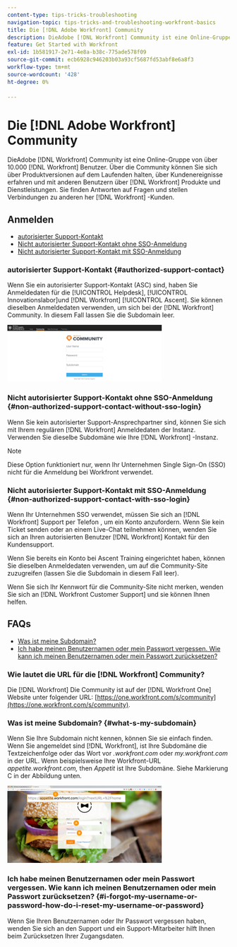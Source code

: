 ```yaml
---
content-type: tips-tricks-troubleshooting
navigation-topic: tips-tricks-and-troubleshooting-workfront-basics
title: Die [!DNL Adobe Workfront] Community
description: DieAdobe [!DNL Workfront] Community ist eine Online-Gruppe von über 10.000 [!DNL Workfront] Benutzer. Über die Community können Sie sich über Produktversionen auf dem Laufenden halten, über Kundenereignisse erfahren und mit anderen Benutzern über [!DNL Workfront] Produkte und Dienstleistungen. Sie finden Antworten auf Fragen und stellen Verbindungen zu anderen her [!DNL Workfront] -Kunden.
feature: Get Started with Workfront
exl-id: 1b581917-2e71-4e8a-b38c-775ade578f09
source-git-commit: ecb6928c946203b03a93cf5687fd53abf8e6a8f3
workflow-type: tm+mt
source-wordcount: '428'
ht-degree: 0%

---
```


# Die [!DNL Adobe Workfront] Community

DieAdobe [!DNL Workfront] Community ist eine Online-Gruppe von über 10.000 [!DNL Workfront] Benutzer. Über die Community können Sie sich über Produktversionen auf dem Laufenden halten, über Kundenereignisse erfahren und mit anderen Benutzern über [!DNL Workfront] Produkte und Dienstleistungen. Sie finden Antworten auf Fragen und stellen Verbindungen zu anderen her [!DNL Workfront] -Kunden.

<!--
<img src="assets/screen-shot-2018-09-06-at-11.38.27-am-350x112.png" alt="Screen_Shot_2018-09-06_at_11.38.27_AM.png" style="width: 350;height: 112;" data-mc-conditions="QuicksilverOrClassic.Draft mode">
-->

## Anmelden

* [autorisierter Support-Kontakt](#authorized-support-contact)
* [Nicht autorisierter Support-Kontakt ohne SSO-Anmeldung](#non-authorized-support-contact-without-sso-login)
* [Nicht autorisierter Support-Kontakt mit SSO-Anmeldung](#non-authorized-support-contact-with-sso-login)

### autorisierter Support-Kontakt {#authorized-support-contact}

Wenn Sie ein autorisierter Support-Kontakt (ASC) sind, haben Sie Anmeldedaten für die [!UICONTROL Helpdesk], [!UICONTROL Innovationslabor]und [!DNL Workfront] [!UICONTROL Ascent]. Sie können dieselben Anmeldedaten verwenden, um sich bei der [!DNL Workfront] Community. In diesem Fall lassen Sie die Subdomain leer.

![community_4.png](assets/community-4-350x129.png)

### Nicht autorisierter Support-Kontakt ohne SSO-Anmeldung {#non-authorized-support-contact-without-sso-login}

Wenn Sie kein autorisierter Support-Ansprechpartner sind, können Sie sich mit Ihrem regulären [!DNL Workfront] Anmeldedaten der Instanz. Verwenden Sie dieselbe Subdomäne wie Ihre [!DNL Workfront] -Instanz.

>[!NOTE]
>
>Diese Option funktioniert nur, wenn Ihr Unternehmen Single Sign-On (SSO) nicht für die Anmeldung bei Workfront verwendet.

### Nicht autorisierter Support-Kontakt mit SSO-Anmeldung {#non-authorized-support-contact-with-sso-login}

Wenn Ihr Unternehmen SSO verwendet, müssen Sie sich an [!DNL Workfront] Support per Telefon , um ein Konto anzufordern. Wenn Sie kein Ticket senden oder an einem Live-Chat teilnehmen können, wenden Sie sich an Ihren autorisierten Benutzer [!DNL Workfront] Kontakt für den Kundensupport.

Wenn Sie bereits ein Konto bei Ascent Training eingerichtet haben, können Sie dieselben Anmeldedaten verwenden, um auf die Community-Site zuzugreifen (lassen Sie die Subdomain in diesem Fall leer).

Wenn Sie sich Ihr Kennwort für die Community-Site nicht merken, wenden Sie sich an [!DNL Workfront Customer Support] und sie können Ihnen helfen.

## FAQs

* [Was ist meine Subdomain?](#what-s-my-subdomain)
* [Ich habe meinen Benutzernamen oder mein Passwort vergessen. Wie kann ich meinen Benutzernamen oder mein Passwort zurücksetzen?](#i-forgot-my-username-or-password-how-do-i-reset-my-username-or-password)

### Wie lautet die URL für die [!DNL Workfront] Community?

Die [!DNL Workfront] Die Community ist auf der [!DNL Workfront One] Website unter folgender URL:  [https://one.workfront.com/s/community](https://one.workfront.com/s/community).

### Was ist meine Subdomain? {#what-s-my-subdomain}

Wenn Sie Ihre Subdomain nicht kennen, können Sie sie einfach finden. Wenn Sie angemeldet sind [!DNL Workfront], ist Ihre Subdomäne die Textzeichenfolge oder das Wort vor *.workfront.com*  oder *my.workfront.com* in der URL. Wenn beispielsweise Ihre Workfront-URL *appetite.workfront.com,* then *Appetit* ist Ihre Subdomäne. Siehe Markierung C in der Abbildung unten.

![community_5.png](assets/community-5-350x175.png)

### Ich habe meinen Benutzernamen oder mein Passwort vergessen. Wie kann ich meinen Benutzernamen oder mein Passwort zurücksetzen? {#i-forgot-my-username-or-password-how-do-i-reset-my-username-or-password}

Wenn Sie Ihren Benutzernamen oder Ihr Passwort vergessen haben, wenden Sie sich an den Support und ein Support-Mitarbeiter hilft Ihnen beim Zurücksetzen Ihrer Zugangsdaten.
